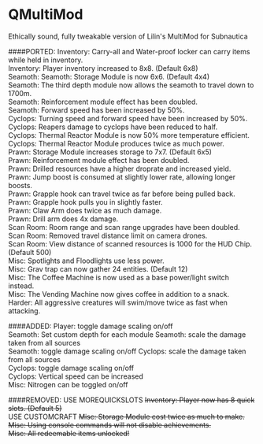 # QMultiMod
Ethically sound, fully tweakable version of Lilin's MultiMod for Subnautica


####PORTED:
Inventory: Carry-all and Water-proof locker can carry items while held in inventory.  
Inventory: Player inventory increased to 8x8. (Default 6x8)  
Seamoth: Seamoth: Storage Module is now 6x6. (Default 4x4)  
Seamoth: The third depth module now allows the seamoth to travel down to 1700m.  
Seamoth: Reinforcement module effect has been doubled.  
Seamoth: Forward speed has been increased by 50%.  
Cyclops: Turning speed and forward speed have been increased by 50%.  
Cyclops: Reapers damage to cyclops have been reduced to half.  
Cyclops: Thermal Reactor Module is now 50% more temperature efficient.  
Cyclops: Thermal Reactor Module produces twice as much power.  
Prawn: Storage Module increases storage to 7x7. (Default 6x5)  
Prawn: Reinforcement module effect has been doubled.  
Prawn: Drilled resources have a higher droprate and increased yield.  
Prawn: Jump boost is consumed at slightly lower rate, allowing longer boosts.  
Prawn: Grapple hook can travel twice as far before being pulled back.  
Prawn: Grapple hook pulls you in slightly faster.  
Prawn: Claw Arm does twice as much damage.  
Prawn: Drill arm does 4x damage.  
Scan Room: Room range and scan range upgrades have been doubled.  
Scan Room: Removed travel distance limit on camera drones.  
Scan Room: View distance of scanned resources is 1000 for the HUD Chip. (Default 500)  
Misc: Spotlights and Floodlights use less power.  
Misc: Grav trap can now gather 24 entities. (Default 12)  
Misc: The Coffee Machine is now used as a base power/light switch instead.  
Misc: The Vending Machine now gives coffee in addition to a snack.  
Harder: All aggressive creatures will swim/move twice as fast when attacking.  


####ADDED:
Player: toggle damage scaling on/off  
Seamoth: Set custom depth for each module
Seamoth: scale the damage taken from all sources  
Seamoth: toggle damage scaling on/off 
Cyclops: scale the damage taken from all sources  
Cyclops: toggle damage scaling on/off  
Cyclops: Vertical speed can be increased  
Misc: Nitrogen can be toggled on/off  


####REMOVED:
USE MOREQUICKSLOTS ~~Inventory: Player now has 8 quick slots. (Default 5)~~  
USE CUSTOMCRAFT ~~Misc: Storage Module cost twice as much to make.~~  
~~Misc: Using console commands will not disable achievements.~~  
~~Misc: All redeemable items unlocked!~~
